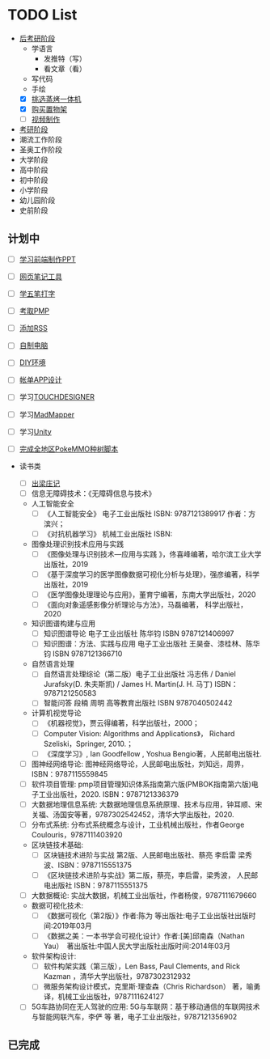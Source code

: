 # TODO List

- [后考研阶段](后考研阶段.md)
    - 学语言
        - 发推特（写）
        - 看文章（看）
    - 写代码
    - 手绘
    - [x] [挑选蒸烤一体机](挑选蒸烤一体机.md) 
    - [x] [购买置物架](家庭置物架.md)
    - [ ] [视频制作](视频制作.md)
- [考研阶段](../../考研/)
- 潮流工作阶段
- 圣奥工作阶段
- 大学阶段
- 高中阶段
- 初中阶段
- 小学阶段
- 幼儿园阶段
- 史前阶段



## 计划中

- [ ] [学习前端制作PPT](学习制作前端PPT.md)
- [ ] [网页笔记工具](网页笔记工具.md)
- [ ] [学五笔打字](学五笔打字.md)
- [ ] [考取PMP](考取PMP.md)
- [ ] [添加RSS](添加RSS.md)
- [ ] [自制电脑](自制电脑.md)
- [ ] [DIY环境](DIY环境.md)
- [ ] [帐单APP设计](帐单APP设计.md)

- [ ] 学习[TOUCHDESIGNER](https://derivative.ca/download)
- [ ] 学习[MadMapper](https://madmapper.com/madmapper/software)
- [ ] 学习[Unity](https://unity.com/cn/download#how-get-started)

- [ ] [完成全地区PokeMMO种树脚本](../游戏/PokeMMO_tools)


- 读书类

  - [ ] [出梁庄记](http://product.dangdang.com/1053461091.html)
  - [ ] 信息无障碍技术：《无障碍信息与技术》
  - 人工智能安全
    - [ ] 《人工智能安全》 电子工业出版社 ISBN: 9787121389917 作者：方滨兴；
    - [ ] 《对抗机器学习》 机械工业出版社 ISBN: 
  - 图像处理识别技术应用与实践
    - [ ] 《图像处理与识别技术—应用与实践 》，佟喜峰编著，哈尔滨工业大学出版社，2019
    - [ ] 《基于深度学习的医学图像数据可视化分析与处理》，强彦编著，科学出版社，2019
    - [ ] 《医学图像处理理论与应用》，董育宁编著，东南大学出版社，2020
    - [ ] 《面向对象遥感影像分析理论与方法》，马磊编著，  科学出版社，2020
  - 知识图谱构建与应用
    - [ ] 知识图谱导论  电子工业出版社  陈华钧   ISBN 9787121406997
    - [ ] 知识图谱：方法、实践与应用  电子工业出版社  王昊奋、漆桂林、陈华钧   ISBN  9787121366710
  - 自然语言处理
    - [ ] 自然语言处理综论（第二版）电子工业出版社   冯志伟 / Daniel Jurafsky(D. 朱夫斯凯) / James H. Martin(J. H. 马丁)   ISBN： 9787121250583
    - [ ] 智能问答    段楠 周明  高等教育出版社    ISBN  9787040502442
  - 计算机视觉导论
    - [ ] 《机器视觉》，贾云得编著，科学出版社，2000；
    - [ ] Computer Vision: Algorithms and Applications》， Richard Szeliski，Springer, 2010.；
    - [ ] 《深度学习》, Ian Goodfellow , Yoshua Bengio著，人民邮电出版社.
  - [ ] 图神经网络导论: 图神经网络导论，人民邮电出版社，刘知远，周界，ISBN：9787115559845
  - [ ] 软件项目管理: pmp项目管理知识体系指南第六版(PMBOK指南第六版)电子工业出版社，2020.   ISBN：9787121336379
  - [ ] 大数据地理信息系统: 大数据地理信息系统原理、技术与应用，钟耳顺、宋关福、汤国安等著，9787302542452，清华大学出版社，2020.
  - [ ] 分布式系统: 分布式系统概念与设计，工业机械出版社，作者George Coulouris，9787111403920
  - 区块链技术基础: 
    - [ ] 区块链技术进阶与实战 第2版、人民邮电出版社、蔡亮 李启雷 梁秀波、ISBN：9787115551375
    - [ ] 《区块链技术进阶与实战》第二版，蔡亮，李启雷，梁秀波， 人民邮电出版社 ISBN：9787115551375
  - [ ] 大数据概论: 实战大数据，机械工业出版社，作者杨俊，9787111679660
  - 数据可视化技术: 
    - [ ] 《数据可视化（第2版）》作者:陈为 等出版社:电子工业出版社出版时间:2019年03月 
    - [ ] 《数据之美：一本书学会可视化设计》作者:[美]邱南森（Nathan Yau）　著出版社:中国人民大学出版社出版时间:2014年03月 
  - 软件架构设计: 
    - [ ] 软件构架实践（第三版），Len Bass, Paul Clements, and Rick Kazman ，清华大学出版社，9787302312932
    - [ ] 微服务架构设计模式，克里斯·理查森（Chris Richardson） 著，喻勇 译，机械工业出版社，9787111624127
  - [ ] 5G车路协同在无人驾驶的应用: 5G与车联网：基于移动通信的车联网技术与智能网联汽车，李俨 等 著，电子工业出版社，9787121356902

## 已完成
